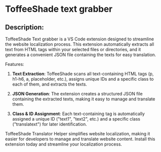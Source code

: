 # ToffeeShade text grabber

## Description:

ToffeeShade Text grabber is a VS Code extension designed to streamline the website localization process. This extension automatically extracts all text from HTML tags within your selected files or directories, and it generates a convenient JSON file containing the texts for easy translation.

Features:

1. **Text Extraction**: ToffeeShade scans all text-containing HTML tags (p, h1-h6, a, placeholder, etc.), assigns unique IDs and a specific class to each of them, and extracts the texts.

2. **JSON Generation**: The extension creates a structured JSON file containing the extracted texts, making it easy to manage and translate them.

3. **Class & ID Assignment**: Each text-containing tag is automatically assigned a unique ID ("text1", "text2", etc.) and a specific class ("translatext") for later identification.

ToffeeShade Translator Helper simplifies website localization, making it easier for developers to manage and translate website content. Install this extension today and streamline your localization process.
